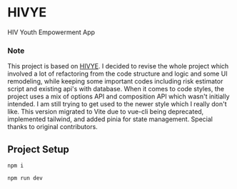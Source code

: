 # HIVYE
HIV Youth Empowerment App

### Note

This project is based on [HIVYE]([https://github.com/username/original-repo](https://github.com/AaronVillano/Mobile_Application.git)).  I decided to revise the whole project which involved a lot of refactoring from the code structure and logic and some UI remodeling, while keeping some important codes including risk estimator script and existing api's with database. When it comes to code styles, the project uses a mix of options API and composition API which wasn't initially intended. I am still trying to get used to the newer style which I really don't like. This version migrated to Vite due to vue-cli being deprecated, implemented tailwind, and added pinia for state management. Special thanks to original contributors.

## Project Setup
```
npm i
```

```
npm run dev
```
